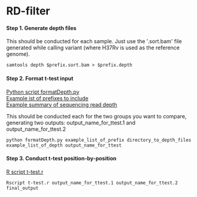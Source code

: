 RD-filter
===

#### Step 1. Generate depth files
This should be conducted for each sample. Just use the '.sort.bam' file generated while calling variant (where H37Rv is used as the reference genome).

```shell
samtools depth $prefix.sort.bam > $prefix.depth
```
#### Step 2. Format t-test input
[Python script formatDepth.py](https://github.com/xiaeryu/RD-filter/blob/master/formatDepth.py)  
[Example ist of prefixes to include](https://github.com/xiaeryu/RD-filter/blob/master/example_list_of_prefix)  
[Example summary of sequencing read depth](https://github.com/xiaeryu/RD-filter/blob/master/example_list_of_depth)  

This should be conducted each for the two groups you want to compare, generating two outputs: output_name_for_ttest.1 and output_name_for_ttest.2

```shell
python formatDepth.py example_list_of_prefix directory_to_depth_files example_list_of_depth output_name_for_ttest
```
#### Step 3. Conduct t-test position-by-position
[R script t-test.r](https://github.com/xiaeryu/RD-filter/blob/master/t-test.r)  

```shell
Rscript t-test.r output_name_for_ttest.1 output_name_for_ttest.2 final_output
```
